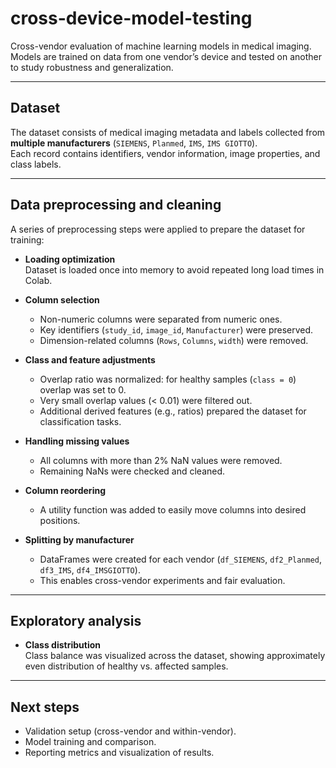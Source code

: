 # cross-device-model-testing

Cross-vendor evaluation of machine learning models in medical imaging.  
Models are trained on data from one vendor’s device and tested on another to study robustness and generalization.

---

## Dataset

The dataset consists of medical imaging metadata and labels collected from **multiple manufacturers** (`SIEMENS`, `Planmed`, `IMS`, `IMS GIOTTO`).  
Each record contains identifiers, vendor information, image properties, and class labels.

---

## Data preprocessing and cleaning

A series of preprocessing steps were applied to prepare the dataset for training:

- **Loading optimization**  
  Dataset is loaded once into memory to avoid repeated long load times in Colab.

- **Column selection**  
  - Non-numeric columns were separated from numeric ones.  
  - Key identifiers (`study_id`, `image_id`, `Manufacturer`) were preserved.  
  - Dimension-related columns (`Rows`, `Columns`, `width`) were removed.

- **Class and feature adjustments**  
  - Overlap ratio was normalized: for healthy samples (`class = 0`) overlap was set to 0.  
  - Very small overlap values (< 0.01) were filtered out.  
  - Additional derived features (e.g., ratios) prepared the dataset for classification tasks.

- **Handling missing values**  
  - All columns with more than 2% NaN values were removed.  
  - Remaining NaNs were checked and cleaned.

- **Column reordering**  
  - A utility function was added to easily move columns into desired positions.

- **Splitting by manufacturer**  
  - DataFrames were created for each vendor (`df_SIEMENS`, `df2_Planmed`, `df3_IMS`, `df4_IMSGIOTTO`).  
  - This enables cross-vendor experiments and fair evaluation.

---

## Exploratory analysis

- **Class distribution**  
  Class balance was visualized across the dataset, showing approximately even distribution of healthy vs. affected samples.

---

## Next steps

- Validation setup (cross-vendor and within-vendor).  
- Model training and comparison.  
- Reporting metrics and visualization of results. 